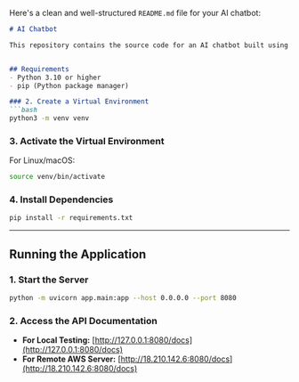 

Here's a clean and well-structured `README.md` file for your AI chatbot:  

```markdown
# AI Chatbot

This repository contains the source code for an AI chatbot built using FastAPI. Follow the steps below to set up and run the application locally or on a remote server.


## Requirements
- Python 3.10 or higher
- pip (Python package manager)

### 2. Create a Virtual Environment
```bash
python3 -m venv venv
```

### 3. Activate the Virtual Environment
For Linux/macOS:
```bash
source venv/bin/activate
```

### 4. Install Dependencies
```bash
pip install -r requirements.txt
```

---

## Running the Application

### 1. Start the Server
```bash
python -m uvicorn app.main:app --host 0.0.0.0 --port 8080
```

### 2. Access the API Documentation
- **For Local Testing:** [http://127.0.0.1:8080/docs](http://127.0.0.1:8080/docs)  
- **For Remote AWS Server:** [http://18.210.142.6:8080/docs](http://18.210.142.6:8080/docs)